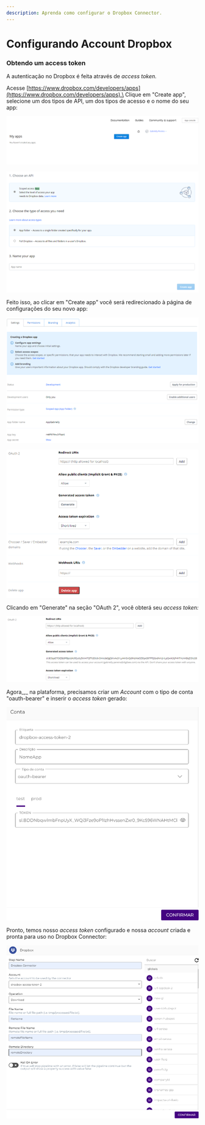 ```yaml
---
description: Aprenda como configurar o Dropbox Connector.
---
```


# Configurando Account Dropbox

### Obtendo um access token <a href="#obtendo-um-access-token" id="obtendo-um-access-token"></a>

A autenticação no Dropbox é feita através de _access token._

Acesse [https://www.dropbox.com/developers/apps](https://www.dropbox.com/developers/apps).\
Clique em "Create app", selecione um dos tipos de API, um dos tipos de acesso e o nome do seu app:

![](<../../.gitbook/assets/01 (19).png>)

![](<../../.gitbook/assets/02 (4).png>)

Feito isso, ao clicar em "Create app" você será redirecionado à página de configurações do seu novo app:

![](<../../.gitbook/assets/03 (13).png>)

![](<../../.gitbook/assets/04 (14).png>)

Clicando em "Generate" na seção "OAuth 2", você obterá seu _access token:_

![](<../../.gitbook/assets/05 (8).png>)

Agora_,_ na plataforma, precisamos criar um _Account_ com o tipo de conta "oauth-bearer" e inserir o _access token_ gerado:

![](<../../.gitbook/assets/06 (2).png>)

Pronto, temos nosso _access token_ configurado e nossa _account_ criada e pronta para uso no Dropbox Connector:

![](<../../.gitbook/assets/07 (4).png>)
